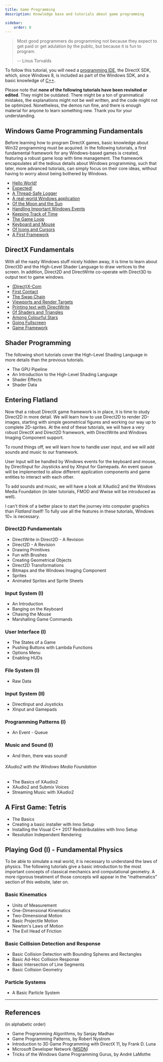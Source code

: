```yaml
---
title: Game Programming
description: Knowledge base and tutorials about game programming

sidebar:
    order: 0
---
```


> Most good programmers do programming not because they expect to get paid or get adulation by the public, but because
> it is fun to program.
>
> -- Linus Torvalds

To follow this tutorial, you will need
a [programming IDE](https://en.wikipedia.org/wiki/Comparison_of_integrated_development_environments#C.2FC.2B.2B), the
DirectX SDK, which, since Windows 8, is included as part of the Windows SDK, and a basic knowledge
of [C++](http://www.stroustrup.com/C++.html).

Please note that **none of the following tutorials have been revisited or edited**. They might be outdated. There might
be a ton of grammatical mistakes, the explanations might not be well written, and the code might not be optimized.
Nonetheless, the demos run fine, and there is enough material for anyone to learn something new. Thank you for your
understanding.

## Windows Game Programming Fundamentals

Before learning how to program DirectX games, basic knowledge about Win32 programming must be acquired. In the following
tutorials, a first fundamental framework for any Windows-based games is created, featuring a robust game loop with time
management. The framework encapsulates all the tedious details about Windows programming, such that later, more advanced
tutorials, can simply focus on their core ideas, without having to worry about being bothered by Windows.

* [Hello World!](../fundamentals/windows/helloworld)
* [Expected!](../fundamentals/c/exceptions)
* [A Thread-Safe Logger](../fundamentals/c/threadsafelogger)
* [A real-world Windows application](../fundamentals/windows/windowsapplication)
* [Of the Moon and the Sun](../fundamentals/scripting/lua)
* [Handling Important Windows Events](../fundamentals/windows/windowsevents)
* [Keeping Track of Time](../fundamentals/mathematics/time)
* [The Game Loop](../fundamentals/mathematics/gameloop)
* [Keyboard and Mouse](../fundamentals/windows/mousekeyboard)
* [Of Icons and Cursors](../fundamentals/windows/iconscursors)
* [A First Framework](../fundamentals/windows/framework)

## DirectX Fundamentals

With all the nasty Windows stuff nicely hidden away, it is time to learn about Direct3D and the High-Level Shader
Language to draw vertices to the screen. In addition, Direct2D and DirectWrite co-operate with Direct3D to output text
to game windows.

* [(Direct)X-Com](../fundamentals/directx/xcom)
* [First Contact](../fundamentals/directx/firstcontact)
* [The Swap Chain](../fundamentals/directx/swap)
* [Viewports and Render Targets](../fundamentals/directx/viewports)
* [Printing text with DirectWrite](../fundamentals/directx/directwrite)
* [Of Shaders and Triangles](../fundamentals/directx/shadertriangles)
* [Among Colourful Stars](../fundamentals/directx/starfield)
* [Going Fullscreen](../fundamentals/directx/fullscreen)
* [Game Framework](../fundamentals/directx/firstframework)

## Shader Programming

The following short tutorials cover the High-Level Shading Language in more details than the previous tutorials.

* The GPU Pipeline
* An Introduction to the High-Level Shading Language
* Shader Effects
* Shader Data

## Entering Flatland

Now that a robust DirectX game framework is in place, it is time to study Direct2D in more detail. We will learn how to
use Direct2D to render 2D-images, starting with simple geometrical figures and working our way up to complete
2D-sprites.
At the end of these tutorials, we will have a very robust DirectX and Direct2D framework, with DirectWrite and Windows
Imaging Component support.

To round things off, we will learn how to handle user input, and we will add sounds and music to our framework.

User Input will be handled by Windows events for the keyboard and mouse, by DirectInput for Joysticks and by XInput for
Gamepads. An event queue will be implemented to allow different application components and game entities to interact
with each other.

To add sounds and music, we will have a look at XAudio2 and the Windows Media Foundation (in later tutorials, FMOD and
Wwise will be introduced as well).

I can't think of a better place to start the journey into computer graphics than *Flatland* itself! To fully use all the
features in these tutorials, Windows 10+ is necessary.

### Direct2D Fundamentals

* DirectWrite in Direct2D - A Revision
* Direct2D - A Revision
* Drawing Primitives
* Fun with Brushes
* Creating Geometrical Objects
* Direct2D Transformations
* Bitmaps and the Windows Imaging Component
* Sprites
* Animated Sprites and Sprite Sheets

### Input System (I)

* An Introduction
* Banging on the Keyboard
* Chasing the Mouse
* Marshalling Game Commands

### User Interface (I)

* The States of a Game
* Pushing Buttons with Lambda Functions
* Options Menu
* Enabling HUDs

### File System (I)

* Raw Data

### Input System (II)

* DirectInput and Joysticks
* XInput and Gamepads

### Programming Patterns (I)

* An Event - Queue

### Music and Sound (I)

* And then, there was sound!

###### XAudio2 with the Windows Media Foundation

* The Basics of XAudio2
* XAudio2 and Submix Voices
* Streaming Music with XAudio2

## A First Game: Tetris

* The Basics
* Creating a basic installer with Inno Setup
* Installing the Visual C++ 2017 Redistributables with Inno Setup
* Resolution Independent Rendering

## Playing God (I) - Fundamental Physics

To be able to simulate a real world, it is necessary to understand the laws of physics. The following tutorials give a
basic introduction to the most important concepts of classical mechanics and computational geometry. A more rigorous
treatment of those concepts will appear in the “mathematics” section of this website, later on.

### Basic Kinematics

* Units of Measurement
* One-Dimensional Kinematics
* Two-Dimensional Motion
* Basic Projectile Motion
* Newton's Laws of Motion
* The Evil Head of Friction

### Basic Collision Detection and Response

* Basic Collision Detection with Bounding Spheres and Rectangles
* Basic Ad-Hoc Collision Response
* Basic Intersection of Line Segments
* Basic Collision Geometry

### Particle Systems

* A Basic Particle System

---

## References

(in alphabetic order)

* Game Programming Algorithms, by Sanjay Madhav
* Game Programming Patterns, by Robert Nystrom
* Introduction to 3D Game Programming with DirectX 11, by Frank D. Luna
* Microsoft Developer Network ([MSDN](https://msdn.microsoft.com/en-us/library/windows/desktop/ee663274(v=vs.85)))
* Tricks of the Windows Game Programming Gurus, by André LaMothe
